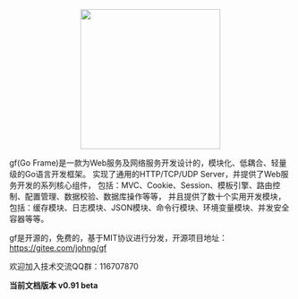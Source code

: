 <div align=center>
<img src="http://cover.kancloud.cn/johng/gf" width="250"/>
</div>

gf(Go Frame)是一款为Web服务及网络服务开发设计的，模块化、低耦合、轻量级的Go语言开发框架。
实现了通用的HTTP/TCP/UDP Server，并提供了Web服务开发的系列核心组件，
包括：MVC、Cookie、Session、模板引擎、路由控制、配置管理、数据校验、数据库操作等等，
并且提供了数十个实用开发模块，包括：缓存模块、日志模块、JSON模块、命令行模块、环境变量模块、并发安全容器等等。

gf是开源的，免费的，基于MIT协议进行分发，开源项目地址：https://gitee.com/johng/gf

欢迎加入技术交流QQ群：116707870


**当前文档版本 v0.91 beta**

<!--
>[danger] # 源码结构
~~~
.
├── g                【框架目录】
│   ├── container        【常用数据结构】
│   │   ├── gbtree           B+树
│   │   ├── glist            并发安全的双向链表
│   │   ├── gmap             并发安全的哈希表
│   │   └── gset             并发安全的集合
│   │   
│   ├── database         【数据库操作】
│   │   └── gdb              通用关系型数据库操作封装(目前仅支持MySQL、PostgreSQL)
│   │   
│   ├── encoding         【数据编码】
│   │   ├── gbase64          BASE64
│   │   ├── gbinary          二进制操作
│   │   ├── gcompress        数据压缩
│   │   ├── gcrc32           CRC32
│   │   ├── ghash            常用哈希函数
│   │   ├── ghtml            HTML编码
│   │   ├── gjson            JSON
│   │   ├── gmd5             MD5
│   │   ├── gsha1            SHA1
│   │   └── gurl             URL
│   │   
│   ├── frame            【开发框架】
│   │   ├── gcfg             配置管理
│   │   ├── gins             单例管理
│   │   └── gmvc             MVC模式
│   │   
│   ├── net              【网络通信】
│   │   ├── ghttp            强大的HTTP客户端及服务端
│   │   ├── gipv4            IPv4操作
│   │   ├── gipv6            IPv6操作
│   │   ├── grouter          路由管理
│   │   ├── gscanner         端口扫描
│   │   ├── gsmtp            SMTP邮件管理
│   │   ├── gtcp             TCP服务端
│   │   └── gudp             UDP服务端
│   │   
│   ├── os               【系统管理】
│   │   ├── gcache           缓存管理
│   │   ├── gcmd             命令行控制
│   │   ├── genv             环境变量
│   │   ├── gfile            文件管理
│   │   ├── gfilepool        文件指针池
│   │   ├── gfilespace       文件碎片管理
│   │   ├── glog             日志管理
│   │   ├── gmmap            MMAP
│   │   ├── gtime            时间管理
│   │   └── gview            模板引擎
│   │   
│   └── util             【常用工具】
│       ├── gconv            类型转换
│       ├── grand            随机数
│       ├── gregx            正则表达式
│       ├── gvalid           表单校验
│       └── gutil            其他工具
│   
├── geg              【框架示例】
├── vendor           【第三方包】
└── version.go       【版本信息】
~~~
-->
    
    